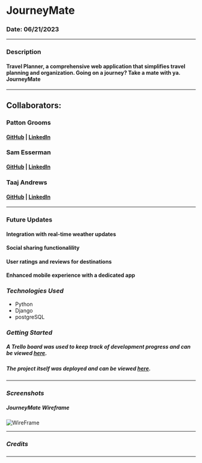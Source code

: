 # JourneyMate

### Date: 06/21/2023

---

### Description

#### Travel Planner, a comprehensive web application that simplifies travel planning and organization. Going on a journey? Take a mate with ya. JourneyMate

---

## Collaborators:

### Patton Grooms

#### [GitHub](https://github.com/pattongrooms) | [LinkedIn](https://www.linkedin.com/in/patton-grooms/)

### Sam Esserman

#### [GitHub](https://github.com/SLEsserman) | [LinkedIn](https://www.linkedin.com/in/samuel-esserman/)

### Taaj Andrews

#### [GitHub](https://github.com/TaajAndrews) | [LinkedIn](https://linkedin.com/in/taajandrews)

---

### Future Updates

#### Integration with real-time weather updates

#### Social sharing functionalility

#### User ratings and reviews for destinations

#### Enhanced mobile experience with a dedicated app

### **_Technologies Used_**

- Python
- Django
- postgreSQL

### **_Getting Started_**

##### A Trello board was used to keep track of development progress and can be viewed [here](https://trello.com/b/aZLhCVjV/journeymate-project-3-sam-taaj-pat).

##### The project itself was deployed and can be viewed [here]().

---

### **_Screenshots_**

##### JourneyMate Wireframe

![WireFrame]()

---

### **_Credits_**

#####

#####

#####

#####

---
